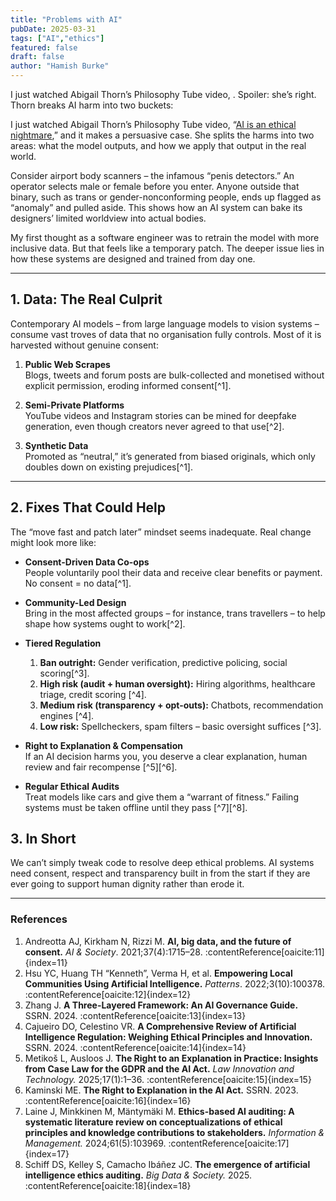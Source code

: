 ```yaml
---
title: "Problems with AI"
pubDate: 2025-03-31
tags: ["AI","ethics"]
featured: false
draft: false
author: "Hamish Burke"
---
```


I just watched Abigail Thorn’s Philosophy Tube video, . Spoiler: she’s right. Thorn breaks AI harm into two buckets:

I just watched Abigail Thorn’s Philosophy Tube video, “[AI is an ethical nightmare](https://www.youtube.com/watch?v=AaU6tI2pb3M),” and it makes a persuasive case. She splits the harms into two areas: what the model outputs, and how we apply that output in the real world.

Consider airport body scanners – the infamous “penis detectors.” An operator selects male or female before you enter. Anyone outside that binary, such as trans or gender-nonconforming people, ends up flagged as “anomaly” and pulled aside. This shows how an AI system can bake its designers’ limited worldview into actual bodies.

My first thought as a software engineer was to retrain the model with more inclusive data. But that feels like a temporary patch. The deeper issue lies in how these systems are designed and trained from day one.

---

## 1. Data: The Real Culprit

Contemporary AI models – from large language models to vision systems – consume vast troves of data that no organisation fully controls. Most of it is harvested without genuine consent:

1. **Public Web Scrapes**  
   Blogs, tweets and forum posts are bulk-collected and monetised without explicit permission, eroding informed consent[^1].

2. **Semi-Private Platforms**  
   YouTube videos and Instagram stories can be mined for deepfake generation, even though creators never agreed to that use[^2].

3. **Synthetic Data**  
   Promoted as “neutral,” it’s generated from biased originals, which only doubles down on existing prejudices[^1].

---

## 2. Fixes That Could Help

The “move fast and patch later” mindset seems inadequate. Real change might look more like:

- **Consent-Driven Data Co-ops**  
  People voluntarily pool their data and receive clear benefits or payment. No consent = no data[^1].

- **Community-Led Design**  
  Bring in the most affected groups – for instance, trans travellers – to help shape how systems ought to work[^2].

- **Tiered Regulation**  
  1. **Ban outright:** Gender verification, predictive policing, social scoring[^3].  
  2. **High risk (audit + human oversight):** Hiring algorithms, healthcare triage, credit scoring [^4].  
  3. **Medium risk (transparency + opt-outs):** Chatbots, recommendation engines [^4].  
  4. **Low risk:** Spellcheckers, spam filters – basic oversight suffices [^3].

- **Right to Explanation & Compensation**  
  If an AI decision harms you, you deserve a clear explanation, human review and fair recompense [^5][^6].

- **Regular Ethical Audits**  
  Treat models like cars and give them a “warrant of fitness.” Failing systems must be taken offline until they pass [^7][^8].


## 3. In Short

We can’t simply tweak code to resolve deep ethical problems. AI systems need consent, respect and transparency built in from the start if they are ever going to support human dignity rather than erode it.  

---


### References

1. Andreotta AJ, Kirkham N, Rizzi M. **AI, big data, and the future of consent.** *AI & Society*. 2021;37(4):1715–28. :contentReference[oaicite:11]{index=11}  
2. Hsu YC, Huang TH “Kenneth”, Verma H, et al. **Empowering Local Communities Using Artificial Intelligence.** *Patterns*. 2022;3(10):100378. :contentReference[oaicite:12]{index=12}  
3. Zhang J. **A Three-Layered Framework: An AI Governance Guide.** SSRN. 2024. :contentReference[oaicite:13]{index=13}  
4. Cajueiro DO, Celestino VR. **A Comprehensive Review of Artificial Intelligence Regulation: Weighing Ethical Principles and Innovation.** SSRN. 2024. :contentReference[oaicite:14]{index=14}  
5. Metikoš L, Ausloos J. **The Right to an Explanation in Practice: Insights from Case Law for the GDPR and the AI Act.** *Law Innovation and Technology.* 2025;17(1):1–36. :contentReference[oaicite:15]{index=15}  
6. Kaminski ME. **The Right to Explanation in the AI Act.** SSRN. 2023. :contentReference[oaicite:16]{index=16}  
7. Laine J, Minkkinen M, Mäntymäki M. **Ethics-based AI auditing: A systematic literature review on conceptualizations of ethical principles and knowledge contributions to stakeholders.** *Information & Management.* 2024;61(5):103969. :contentReference[oaicite:17]{index=17}  
8. Schiff DS, Kelley S, Camacho Ibáñez JC. **The emergence of artificial intelligence ethics auditing.** *Big Data & Society.* 2025. :contentReference[oaicite:18]{index=18}  
